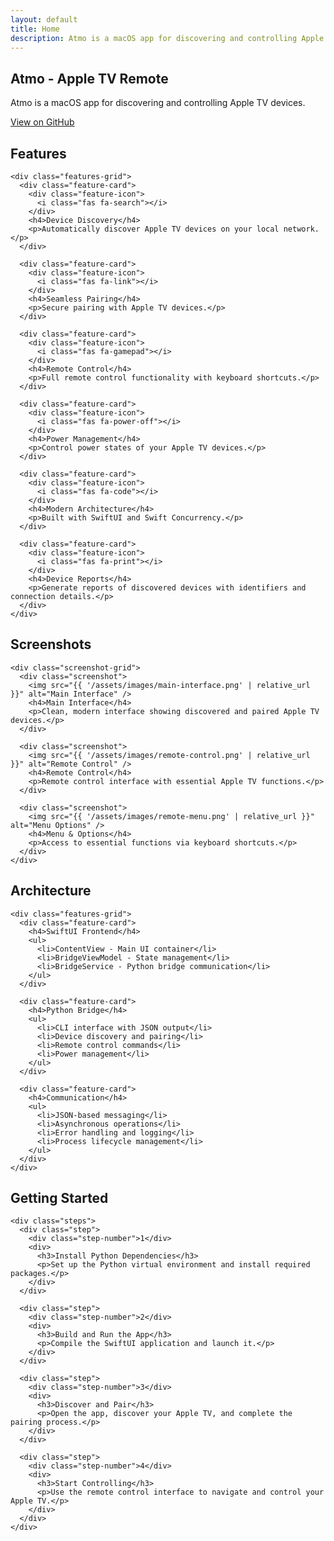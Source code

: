 ```yaml
---
layout: default
title: Home
description: Atmo is a macOS app for discovering and controlling Apple TV devices.
---
```


<section class="hero">
  <div class="container">
    <h1>Atmo - Apple TV Remote</h1>
    <p>Atmo is a macOS app for discovering and controlling Apple TV devices.</p>
    <a href="https://github.com/mabino/atmo" class="btn" target="_blank">
      <i class="fab fa-github"></i>
      View on GitHub
    </a>
  </div>
</section>

<section id="features" class="section">
  <div class="container">
    <h2>Features</h2>

    <div class="features-grid">
      <div class="feature-card">
        <div class="feature-icon">
          <i class="fas fa-search"></i>
        </div>
        <h4>Device Discovery</h4>
        <p>Automatically discover Apple TV devices on your local network.</p>
      </div>

      <div class="feature-card">
        <div class="feature-icon">
          <i class="fas fa-link"></i>
        </div>
        <h4>Seamless Pairing</h4>
        <p>Secure pairing with Apple TV devices.</p>
      </div>

      <div class="feature-card">
        <div class="feature-icon">
          <i class="fas fa-gamepad"></i>
        </div>
        <h4>Remote Control</h4>
        <p>Full remote control functionality with keyboard shortcuts.</p>
      </div>

      <div class="feature-card">
        <div class="feature-icon">
          <i class="fas fa-power-off"></i>
        </div>
        <h4>Power Management</h4>
        <p>Control power states of your Apple TV devices.</p>
      </div>

      <div class="feature-card">
        <div class="feature-icon">
          <i class="fas fa-code"></i>
        </div>
        <h4>Modern Architecture</h4>
        <p>Built with SwiftUI and Swift Concurrency.</p>
      </div>

      <div class="feature-card">
        <div class="feature-icon">
          <i class="fas fa-print"></i>
        </div>
        <h4>Device Reports</h4>
        <p>Generate reports of discovered devices with identifiers and connection details.</p>
      </div>
    </div>
  </div>
</section>

<section class="section screenshots">
  <div class="container">
    <h2>Screenshots</h2>

    <div class="screenshot-grid">
      <div class="screenshot">
        <img src="{{ '/assets/images/main-interface.png' | relative_url }}" alt="Main Interface" />
        <h4>Main Interface</h4>
        <p>Clean, modern interface showing discovered and paired Apple TV devices.</p>
      </div>

      <div class="screenshot">
        <img src="{{ '/assets/images/remote-control.png' | relative_url }}" alt="Remote Control" />
        <h4>Remote Control</h4>
        <p>Remote control interface with essential Apple TV functions.</p>
      </div>

      <div class="screenshot">
        <img src="{{ '/assets/images/remote-menu.png' | relative_url }}" alt="Menu Options" />
        <h4>Menu & Options</h4>
        <p>Access to essential functions via keyboard shortcuts.</p>
      </div>
    </div>
  </div>
</section>

<section id="architecture" class="section architecture">
  <div class="container">
    <h2>Architecture</h2>

    <div class="features-grid">
      <div class="feature-card">
        <h4>SwiftUI Frontend</h4>
        <ul>
          <li>ContentView - Main UI container</li>
          <li>BridgeViewModel - State management</li>
          <li>BridgeService - Python bridge communication</li>
        </ul>
      </div>

      <div class="feature-card">
        <h4>Python Bridge</h4>
        <ul>
          <li>CLI interface with JSON output</li>
          <li>Device discovery and pairing</li>
          <li>Remote control commands</li>
          <li>Power management</li>
        </ul>
      </div>

      <div class="feature-card">
        <h4>Communication</h4>
        <ul>
          <li>JSON-based messaging</li>
          <li>Asynchronous operations</li>
          <li>Error handling and logging</li>
          <li>Process lifecycle management</li>
        </ul>
      </div>
    </div>
  </div>
</section>

<section id="getting-started" class="section getting-started">
  <div class="container">
    <h2>Getting Started</h2>

    <div class="steps">
      <div class="step">
        <div class="step-number">1</div>
        <div>
          <h3>Install Python Dependencies</h3>
          <p>Set up the Python virtual environment and install required packages.</p>
        </div>
      </div>

      <div class="step">
        <div class="step-number">2</div>
        <div>
          <h3>Build and Run the App</h3>
          <p>Compile the SwiftUI application and launch it.</p>
        </div>
      </div>

      <div class="step">
        <div class="step-number">3</div>
        <div>
          <h3>Discover and Pair</h3>
          <p>Open the app, discover your Apple TV, and complete the pairing process.</p>
        </div>
      </div>

      <div class="step">
        <div class="step-number">4</div>
        <div>
          <h3>Start Controlling</h3>
          <p>Use the remote control interface to navigate and control your Apple TV.</p>
        </div>
      </div>
    </div>
  </div>
</section>

